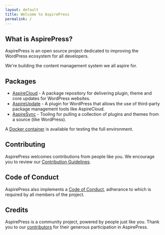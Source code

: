 ```yaml
---
layout: default
title: Welcome to AspirePress
permalink: /
---
```


## What is AspirePress?

AspirePress is an open source project dedicated to improving the WordPress ecosystem for all developers.

We're building the content management system we all aspire for.

## Packages

* [AspireCloud](/aspirecloud/) - A package repository for delivering plugin, theme and core updates for WordPress
  websites.
* [AspireUpdate](/aspireupdate/) - A plugin for WordPress that allows the use of third-party package management tools
  like AspireCloud.
* [AspireSync](/aspiresync/) - Tooling for pulling a collection of plugins and themes from a source (like WordPress).

A [Docker container](https://gist.github.com/mzalewski/a07708732be526184d8f719d8d6f255f) is available for testing the full environment. 

## Contributing

AspirePress welcomes contributions from people like you. We encourage you to review
our [Contribution Guidelines](https://github.com/aspirepress/.github/blob/main/CONTRIBUTING.md).

## Code of Conduct

AspirePress also implements a [Code of Conduct](https://github.com/aspirepress/.github/blob/main/CODE_OF_CONDUCT.md),
adherance to which is required by all members of the project.

## Credits

AspirePress is a community project, powered by people just like you. Thank you to
our [contributors](https://github.com/aspirepress/.github/blob/main/CREDITS.md) for their generous participation in
AspirePress.



